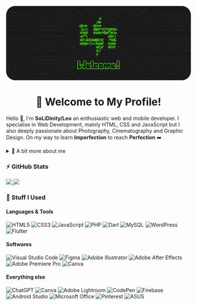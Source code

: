 <img src="https://github.com/SoLiDinity/SoLiDinity/blob/main/images/WELKOMEN.png" />                    

<h1 align="center">👋 Welcome to My Profile!</h1>  

Hello 👋, I'm **SoLiDinity/Leo** an enthusiastic web and mobile developer. I specialise in Web Development, mainly HTML, CSS and JavaScript but I also deeply passionate about Photography, Cinematography and Graphic Design. On my way to learn **Imperfection** to reach **Perfection** ➡️

<details>
  <summary>👨 A bit more about me</summary>

- 🎓 Informatics Engineering at University of Palangka Raya
- 👴 Currently 20 years old 
- 🤝 Currently working at [ClickSolusi](https://clicksolusi.web.id) as Lead Designer

### 🌐 Find me!
<a href="instagram.com/leonardo.djp"><img src="https://img.shields.io/badge/Instagram-%23E4405F.svg?style=for-the-badge&logo=Instagram&logoColor=white"></a>
</details>

### ⚡ GitHub Stats
<a href="https://github.com/SoLiDinity">
  <img height="165em" src="https://github-readme-stats.vercel.app/api?username=SoLiDinity&show_icons=true&theme=dark&border_radius=20&icon_color=C3EB00&title_color=42f404&text_color=ffffff">
  <img height="165em" src="https://github-readme-streak-stats.herokuapp.com?user=SoLiDinity&theme=dark&border_radius=20&mode=weekly&fire=C3EB00&ring=42F404&currStreakLabel=C3EB00&sideLabels=42F404">
</a>  

### 🧰 Stuff I Used
#### Languages & Tools
![HTML5](https://img.shields.io/badge/html5-%23E34F26.svg?style=for-the-badge&logo=html5&logoColor=white) ![CSS3](https://img.shields.io/badge/css3-%231572B6.svg?style=for-the-badge&logo=css3&logoColor=white) ![JavaScript](https://img.shields.io/badge/javascript-%23323330.svg?style=for-the-badge&logo=javascript&logoColor=%23F7DF1E) ![PHP](https://img.shields.io/badge/php-%23777BB4.svg?style=for-the-badge&logo=php&logoColor=white) ![Dart](https://img.shields.io/badge/dart-%230175C2.svg?style=for-the-badge&logo=dart&logoColor=white) ![MySQL](https://img.shields.io/badge/mysql-%2300f.svg?style=for-the-badge&logo=mysql&logoColor=white) ![WordPress](https://img.shields.io/badge/WordPress-%23117AC9.svg?style=for-the-badge&logo=WordPress&logoColor=white) ![Flutter](https://img.shields.io/badge/Flutter-%2302569B.svg?style=for-the-badge&logo=Flutter&logoColor=white)

#### Softwares
![Visual Studio Code](https://img.shields.io/badge/Visual%20Studio%20Code-0078d7.svg?style=for-the-badge&logo=visual-studio-code&logoColor=white) ![Figma](https://img.shields.io/badge/figma-%23F24E1E.svg?style=for-the-badge&logo=figma&logoColor=white) ![Adobe Illustrator](https://img.shields.io/badge/adobe%20illustrator-%23FF9A00.svg?style=for-the-badge&logo=adobe%20illustrator&logoColor=white) ![Adobe After Effects](https://img.shields.io/badge/Adobe%20After%20Effects-9999FF.svg?style=for-the-badge&logo=Adobe%20After%20Effects&logoColor=white) ![Adobe Premiere Pro](https://img.shields.io/badge/Adobe%20Premiere%20Pro-9999FF.svg?style=for-the-badge&logo=Adobe%20Premiere%20Pro&logoColor=white) ![Canva](https://img.shields.io/badge/Canva-%2300C4CC.svg?style=for-the-badge&logo=Canva&logoColor=white)

#### Everything else
![ChatGPT](https://img.shields.io/badge/chatGPT-74aa9c?style=for-the-badge&logo=openai&logoColor=white) ![Canva](https://img.shields.io/badge/Canva-%2300C4CC.svg?style=for-the-badge&logo=Canva&logoColor=white) ![Adobe Lightroom](https://img.shields.io/badge/Adobe%20Lightroom-31A8FF.svg?style=for-the-badge&logo=Adobe%20Lightroom&logoColor=white) ![CodePen](https://img.shields.io/badge/Codepen-000000?style=for-the-badge&logo=codepen&logoColor=white) ![Firebase](https://img.shields.io/badge/firebase-%23039BE5.svg?style=for-the-badge&logo=firebase) ![Android Studio](https://img.shields.io/badge/Android%20Studio-3DDC84.svg?style=for-the-badge&logo=android-studio&logoColor=white) ![Microsoft Office](https://img.shields.io/badge/Microsoft_Office-D83B01?style=for-the-badge&logo=microsoft-office&logoColor=white) ![Pinterest](https://img.shields.io/badge/Pinterest-%23E60023.svg?style=for-the-badge&logo=Pinterest&logoColor=white) ![ASUS](https://img.shields.io/badge/asus-000080.svg?style=for-the-badge&logo=asus&logoColor=white)
